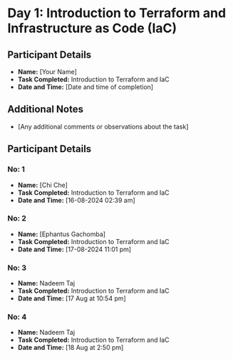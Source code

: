 # Day 1: Introduction to Terraform and Infrastructure as Code (IaC)

## Participant Details
- **Name:** [Your Name]
- **Task Completed:** Introduction to Terraform and IaC
- **Date and Time:** [Date and time of completion]

## Additional Notes
- [Any additional comments or observations about the task]

## Participant Details
### No: 1
- **Name:** [Chi Che]
- **Task Completed:** Introduction to Terraform and IaC
- **Date and Time:** [16-08-2024 02:39 am]

### No: 2
- **Name:** [Ephantus Gachomba]
- **Task Completed:** Introduction to Terraform and IaC
- **Date and Time:** [17-08-2024 11:01 pm]

### No: 3
- **Name:** Nadeem Taj
- **Task Completed:** Introduction to Terraform and IaC
- **Date and Time:** [17 Aug at 10:54 pm]

### No: 4
- **Name:** Nadeem Taj
- **Task Completed:** Introduction to Terraform and IaC
- **Date and Time:** [18 Aug at 2:50 pm]